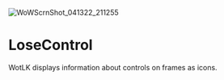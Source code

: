 ![WoWScrnShot_041322_211255](https://user-images.githubusercontent.com/78731609/163245878-6bb6bde8-2fe7-4b9d-98a1-813220051d9f.jpg)
# LoseControl
WotLK displays information about controls on frames as icons.

